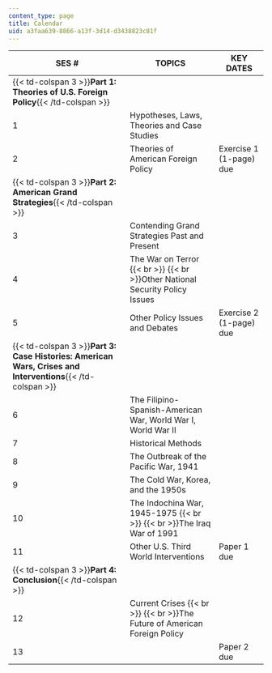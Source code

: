 ```yaml
---
content_type: page
title: Calendar
uid: a3faa639-8866-a13f-3d14-d3438823c81f
---
```


| SES # | TOPICS | KEY DATES |
| --- | --- | --- |
| {{< td-colspan 3 >}}**Part 1: Theories of U.S. Foreign Policy**{{< /td-colspan >}} |||
| 1 | Hypotheses, Laws, Theories and Case Studies | &nbsp; |
| 2 | Theories of American Foreign Policy | Exercise 1 (1-page) due |
| {{< td-colspan 3 >}}**Part 2: American Grand Strategies**{{< /td-colspan >}} |||
| 3 | Contending Grand Strategies Past and Present | &nbsp; |
| 4 | The War on Terror  {{< br >}}  {{< br >}}Other National Security Policy Issues | &nbsp; |
| 5 | Other Policy Issues and Debates | Exercise 2 (1-page) due |
| {{< td-colspan 3 >}}**Part 3: Case Histories: American Wars, Crises and Interventions**{{< /td-colspan >}} |||
| 6 | The Filipino-Spanish-American War, World War I, World War II | &nbsp; |
| 7 | Historical Methods | &nbsp; |
| 8 | The Outbreak of the Pacific War, 1941 | &nbsp; |
| 9 | The Cold War, Korea, and the 1950s | &nbsp; |
| 10 | The Indochina War, 1945-1975  {{< br >}}  {{< br >}}The Iraq War of 1991 | &nbsp; |
| 11 | Other U.S. Third World Interventions | Paper 1 due |
| {{< td-colspan 3 >}}**Part 4: Conclusion**{{< /td-colspan >}} |||
| 12 | Current Crises  {{< br >}}  {{< br >}}The Future of American Foreign Policy | &nbsp; |
| 13 | &nbsp; | Paper 2 due